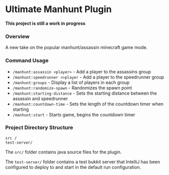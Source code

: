 # Ultimate Manhunt Plugin
**This project is still a work in progress**
### Overview

A new take on the popular manhunt/assassin minecraft game mode.

### Command Usage

* `/manhunt:assassin <player>` - Add a player to the assassins group
* `/manhunt:speedrunner <>player` - Add a player to the speedrunner group
* `/manhunt:groups` - Display a list of players in each group
* `/manhunt:randomize-spawn` - Randomizes the spawn point
* `/manhunt:starting-distance` - Sets the starting distance between the assassin and speedrunner
* `/manhunt:countdown-time` - Sets the length of the countdown timer when starting
* `/manhunt:start` - Starts game, begins the countdown timer

### Project Directory Structure

```
src /
test-server/
```

The `src/` folder contains java source files for the plugin.

The `test-server/` folder contains a test bukkit server that IntelliJ has been configured to deploy to and start in the default run configuration.